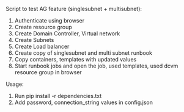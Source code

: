 Script to test AG feature (singlesubnet + multisubnet):
1. Authenticate using browser
2. Create resource group
3. Create Domain Controller, Virtual network
4. Create Subnets
5. Create Load balancer 
6. Create copy of singlesubnet and multi subnet runbook
7. Copy containers, templates with updated values
8. Start runbook jobs and open the job, used templates, used dcvm resource group in browser

Usage:
1. Run pip install -r dependencies.txt
2. Add password, connection_string values in config.json
